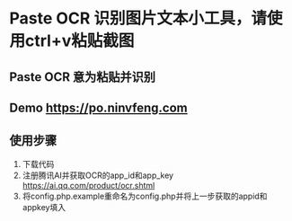# Paste OCR 识别图片文本小工具，请使用ctrl+v粘贴截图

## Paste OCR 意为粘贴并识别

## Demo https://po.ninvfeng.com

## 使用步骤
1. 下载代码
2. 注册腾讯AI并获取OCR的app_id和app_key https://ai.qq.com/product/ocr.shtml
3. 将config.php.example重命名为config.php并将上一步获取的appid和appkey填入